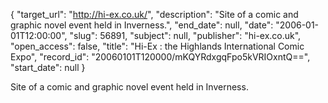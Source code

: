 {
  "target_url": "http://hi-ex.co.uk/", 
  "description": "Site of a comic and graphic novel event held in Inverness.", 
  "end_date": null, 
  "date": "2006-01-01T12:00:00", 
  "slug": 56891, 
  "subject": null, 
  "publisher": "hi-ex.co.uk", 
  "open_access": false, 
  "title": "Hi-Ex : the Highlands International Comic Expo", 
  "record_id": "20060101T120000/mKQYRdxgqFpo5kVRIOxntQ==", 
  "start_date": null
}

Site of a comic and graphic novel event held in Inverness.
